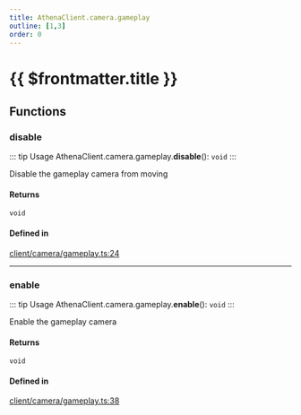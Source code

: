 ```yaml
---
title: AthenaClient.camera.gameplay
outline: [1,3]
order: 0
---
```


# {{ $frontmatter.title }}


## Functions

### disable

::: tip Usage
AthenaClient.camera.gameplay.**disable**(): `void`
:::

Disable the gameplay camera from moving

#### Returns

`void`

#### Defined in

[client/camera/gameplay.ts:24](https://github.com/Stuyk/altv-athena/blob/36098eb/src/core/client/camera/gameplay.ts#L24)

___

### enable

::: tip Usage
AthenaClient.camera.gameplay.**enable**(): `void`
:::

Enable the gameplay camera

#### Returns

`void`

#### Defined in

[client/camera/gameplay.ts:38](https://github.com/Stuyk/altv-athena/blob/36098eb/src/core/client/camera/gameplay.ts#L38)
